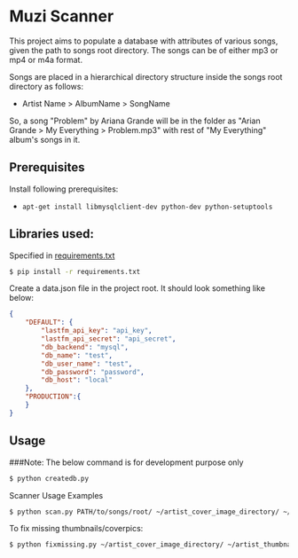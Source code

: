 # Muzi Scanner

This project aims to populate a database with attributes of various songs, given the path to songs root directory.
The songs can be of either mp3 or mp4 or m4a format.

Songs are placed in a hierarchical directory structure inside the songs root directory as follows: 

- Artist Name > AlbumName > SongName

So, a song "Problem" by Ariana Grande will be in the folder as "Arian Grande > My Everything > Problem.mp3" with rest of "My Everything" album's songs in it. 


## Prerequisites

Install following prerequisites:

- `apt-get install libmysqlclient-dev python-dev python-setuptools`

## Libraries used:
Specified in [requirements.txt]

```sh
$ pip install -r requirements.txt
```

Create a data.json file in the project root. It should look something like below:

```json
{
    "DEFAULT": {
        "lastfm_api_key": "api_key",
        "lastfm_api_secret": "api_secret",
        "db_backend": "mysql",
        "db_name": "test",
        "db_user_name": "test",
        "db_password": "password",
        "db_host": "local"
    },
    "PRODUCTION":{
    }
}
```
## Usage

###Note:
The below command is for development purpose only

```sh
$ python createdb.py
```

Scanner Usage Examples
```sh
$ python scan.py PATH/to/songs/root/ ~/artist_cover_image_directory/ ~/artist_thumbnail_directory/ ~/albums_thumb_image_directory/
```
To fix missing thumbnails/coverpics:
```sh
$ python fixmissing.py ~/artist_cover_image_directory/ ~/artist_thumbnail_directory/ ~/albums_thumb_image_directory/
```


[//]: # (These are reference links used in the body of this note and get stripped out when the markdown processor does it's job. There is no need to format nicely because it shouldn't be seen. Thanks SO - http://stackoverflow.com/questions/4823468/store-comments-in-markdown-syntax)

   [requirements.txt]: <https://raw.githubusercontent.com/GauthamGoli/nefarious-octo-lamp/master/requirements.txt>
   
   

